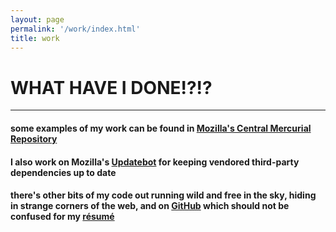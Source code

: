 ```yaml
---
layout: page
permalink: '/work/index.html'
title: work
---
```


# WHAT HAVE I DONE!?!?

---

#### some examples of my work can be found in [Mozilla's Central Mercurial Repository](https://hg.mozilla.org/mozilla-central/log?rev=jewilde)

#### I also work on Mozilla's [Updatebot](https://github.com/mozilla-services/updatebot/) for keeping vendored third-party dependencies up to date

#### there's other bits of my code out running wild and free in the sky, hiding in strange corners of the web, and on [GitHub](https://www.github.com/metalcanine) which should not be confused for my [résumé](/static/RESUME_PUBLIC.pdf)

[//]: # 'TODO: add public copy of resume'

